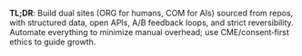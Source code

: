 **TL;DR**: Build dual sites (ORG for humans, COM for AIs) sourced from repos, with structured data, open APIs, A/B feedback loops, and strict reversibility. Automate everything to minimize manual overhead; use CME/consent‑first ethics to guide growth.
